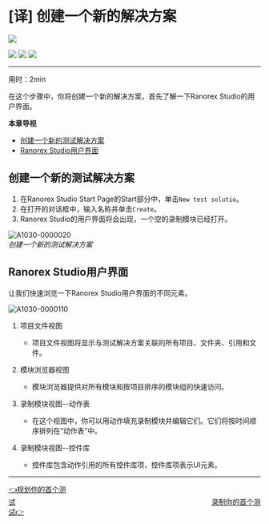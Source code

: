 # [译] 创建一个新的解决方案

[![](https://img.shields.io/badge/OfficialPage-ClickMe-blue.svg?longCache=true&style=flat-square)][0]  

[![](https://img.shields.io/badge/Translator-TaylorTaurus-42B983.svg?longCache=true&style=flat-square)](https://github.com/taylortaurus) 
![](https://img.shields.io/badge/TranslateTime-2018年9月20日-green.svg?longCache=true&style=flat-square)
![](https://img.shields.io/badge/UpdateTime-2019年1月26日-green.svg?longCache=true&style=flat-square)  

---

用时：2min

在这个步骤中，你将创建一个新的解决方案，首先了解一下Ranorex Studio的用户界面。

**本章导视**

- [创建一个新的测试解决方案](#创建一个新的测试解决方案)
- [Ranorex Studio用户界面](#ranorex-studio用户界面)

## 创建一个新的测试解决方案

1. 在Ranorex Studio Start Page的Start部分中，单击`New test solutio`。
2. 在打开的对话框中，输入名称并单击`Create`。
3. Ranorex Studio的用户界面将会出现，一个空的录制模块已经打开。

![A1030-0000020](https://gitee.com/taylortaurus/RX_UserGuide_GitBook_Picbed/raw/master/Ranorizeyourselfin20minutes/A1030-0000020.gif)   
*创建一个新的测试解决方案*


## Ranorex Studio用户界面

让我们快速浏览一下Ranorex Studio用户界面的不同元素。

![A1030-0000110](https://gitee.com/taylortaurus/RX_UserGuide_GitBook_Picbed/raw/master/Ranorizeyourselfin20minutes/A1030-0000110.png)  


1. 项目文件视图  
    - 项目文件视图将显示与测试解决方案关联的所有项目、文件夹、引用和文件。 

2. 模块浏览器视图
    - 模块浏览器提供对所有模块和按项目排序的模块组的快速访问。

3. 录制模块视图--动作表
    - 在这个视图中，你可以用动作填充录制模块并编辑它们。它们将按时间顺序排列在“动作表”中。

4. 录制模块视图--控件库
    - 控件库包含动作引用的所有控件库项，控件库项表示UI元素。

---
[👈规划你的首个测试][1]&emsp;&emsp;&emsp;&emsp;&emsp;&emsp;&emsp;&emsp;&emsp;&emsp;&emsp;&emsp;&emsp;&emsp;&emsp;&emsp;&emsp;&emsp;&emsp;&emsp;&emsp;&emsp;&emsp;&emsp;&emsp;&emsp;&emsp;&emsp;[录制你的首个测试👉][2]


[0]: https://www.ranorex.com/help/latest/ranorex-studio-fundamentals/ranorize-20-minutes/2-create-new-solution/

[1]: .\3-plan-first-test.html
[2]: .\4-record-first-test.html